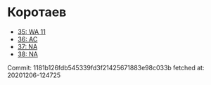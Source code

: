 # Коротаев
- [35: WA 11](35.md)
- [36: AC](36.md)
- [37: NA](37.md)
- [38: NA](38.md)

Commit: 1181b126fdb545339fd3f21425671883e98c033b
 fetched at: 20201206-124725
